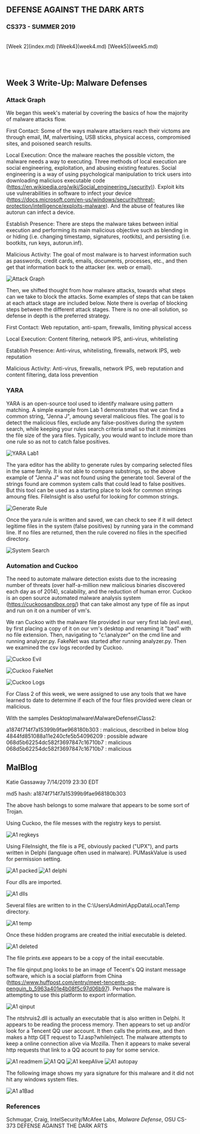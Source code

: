 ## DEFENSE AGAINST THE DARK ARTS
### CS373 - SUMMER 2019
<br>
[Week 2](index.md)  [Week4](week4.md) [Week5](week5.md)

<br><br>
## Week 3 Write-Up:  Malware Defenses

### Attack Graph
We began this week's material by covering the basics of how the majority of malware attacks flow.

First Contact:  Some of the ways malware attackers reach their victoms are through email, IM, malvertising, USB sticks, physical access, compromised sites, and poisoned search results. 

Local Execution: Once the malware reaches the possible victom, the malware needs a way to executing. Three methods of local execution are social engineering, exploitation, and abusing existing features. Social engineering is a way of using psychological manipulation to trick users into downloading maliciuos executable code (https://en.wikipedia.org/wiki/Social_engineering_(security)). Exploit kits use vulnerabilities in software to infect your device (https://docs.microsoft.com/en-us/windows/security/threat-protection/intelligence/exploits-malware). And the abuse of features like autorun can infect a device.

Establish Presence: There are steps the malware takes between initial execution and performing its main malicious objective such as blending in or hiding (i.e. changing timestamp, signatures, rootkits), and persisting (i.e. bootkits, run keys, autorun.inf).

Malicious Activity: The goal of most malware is to harvest information such as passwords, credit cards, emails, documents, processes, etc., and then get that information back to the attacker (ex. web or email).

![Attack Graph](attackGraph.JPG)
<br>

Then, we shifted thought from how malware attacks, towards what steps can we take to block the attacks. Some examples of steps that can be taken at each attack stage are included below. Note there is overlap of blocking steps between the different attack stages. There is no one-all solution, so defense in depth is the preferred strategy.

First Contact: Web reputation, anti-spam, firewalls, limiting physical access

Local Execution: Content filtering, network IPS, anti-virus, whitelisting

Establish Presence: Anti-virus, whitelisting, firewalls, network IPS, web reputation

Malicious Activity: Anti-virus, firewalls, network IPS, web reputation and content filtering, data loss prevention
<br>

### YARA

YARA is an open-source tool used to identify malware using pattern matching. A simple example from Lab 1 demonstrates that we can find a common string, "Jenna J", amoung several malicious files. The goal is to detect the malicious files, exclude any false-positives during the system search, while keeping your rules search criteria small so that it minimizes the file size of the yara files. Typically, you would want to include more than one rule so as not to catch false positives.

![YARA Lab1](findJenna.JPG)

The yara editor has the ability to generate rules by comparing selected files in the same family. It is not able to compare substrings, so the above example of "Jenna J" was not found using the generate tool. Several of the strings found are common system calls that could lead to false positives. But this tool can be used as a starting place to look for common strings amoung files. FileInsight is also useful for looking for common strings.

![Generate Rule](generateRule.JPG)

Once the yara rule is written and saved, we can check to see if it will detect legitime files in the system (false positives) by running yara in the command line. If no files are returned, then the rule covered no files in the specified directory.

![System Search](systemSearch.JPG)

### Automation and Cuckoo

The need to automate malware detection exists due to the increasing number of threats (over half-a-million new malicious binaries discovered each day as of 2014), scalability, and the reduction of human error. Cuckoo is an open source automated malware analysis system (https://cuckoosandbox.org/) that can take almost any type of file as input and run on it on a number of vm's. 

We ran Cuckoo with the malware file provided in our very first lab (evil.exe), by first placing a copy of it on our vm's desktop and renaming it "bad" with no file extension. Then, navigating to "c:\analyzer" on the cmd line and running analyzer.py. FakeNet was started after running analyzer.py. Then we examined the csv logs recorded by Cuckoo.

![Cuckoo Evil](cuckooEvil2.JPG)

![Cuckoo FakeNet](cuckooEvil3.JPG)

![Cuckoo Logs](cuckooEvil5csv.JPG)

For Class 2 of this week, we were assigned to use any tools that we have learned to date to determine if each of the four files provided were clean or malicious.

With the samples Desktop\malware\MalwareDefense\Class2:

a1874f714f7a15399b9fae968180b303 : malicious, described in below blog
4844fd851088a11e240cfe5b54096209 : possible adware
068d5b62254dc582f3697847c16710b7 : malicious
068d5b62254dc582f3697847c16710b7 : malicious
<br>

## MalBlog
Katie Gassaway
7/14/2019 23:30 EDT

md5 hash: a1874f714f7a15399b9fae968180b303

The above hash belongs to some malware that appears to be some sort of Trojan.

Using Cuckoo, the file messes with the registry keys to persist.

![A1 regkeys](A1_regkeys.JPG)
<br>

Using FileInsight, the file is a PE, obviously packed ("UPX"), and parts written in Delphi (language often used in malware). PUMaskValue is used for permission setting. 

![A1 packed](A1_packed.JPG)
![A1 delphi](A1_delphi_pumask.JPG)
<br>

Four dlls are imported.

![A1 dlls](A1_dlls.JPG)
<br>

Several files are written to in the C:\Users\Admin\AppData\Local\Temp directory. 

![A1 temp](A1_temp.JPG)
<br>

Once these hidden programs are created the initial executable is deleted.

![A1 deleted](A1_deleted.JPG)
<br>

The file prints.exe appears to be a copy of the initail executable.

The file qinput.png looks to be an image of Tecent's QQ instant message software, which is a social platform from China (https://www.huffpost.com/entry/meet-tencents-qq-penguin_b_5963a401e4b08f5c97d06b97). Perhaps the malware is attempting to use this platform to export information.

![A1 qinput](A1_qinput.png)
<br>

The ntshruis2.dll is actually an executable that is also written in Delphi. It appears to be reading the process memory. Then appears to set up and/or look for a Tencent QQ user account. It then calls the prints.exe, and then makes a http GET request to TJ.asp?whileInject. The malware attempts to keep a online connection alive via Mozilla. Then it appears to make several http requests that  link to a QQ acount to pay for some service.

![A1 readmem](A1_readMem.JPG)
![A1 QQ](A1_QQ.JPG)
![A1 keepAlive](A1_keepAlive.JPG)
![A1 autopay](A1_autopay.JPG)
<br>

The following image shows my yara signature for this malware and it did not hit any windows system files.

![A1 a1Bad](a1Badyara.JPG)
<br>

### References
Schmugar, Craig, IntelSecurity/McAfee Labs, *Malware Defense*, OSU CS-373 DEFENSE AGAINST THE DARK ARTS

